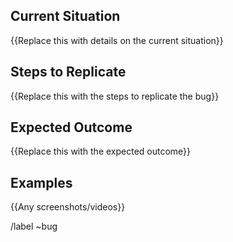 ## Current Situation
{{Replace this with details on the current situation}}

## Steps to Replicate
{{Replace this with the steps to replicate the bug}}

## Expected Outcome
{{Replace this with the expected outcome}}

## Examples
{{Any screenshots/videos}}

/label ~bug
